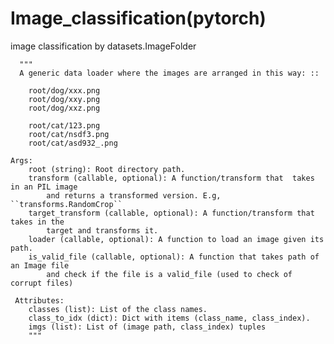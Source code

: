 # Image_classification(pytorch)
image classification by datasets.ImageFolder

      """
      A generic data loader where the images are arranged in this way: ::

        root/dog/xxx.png
        root/dog/xxy.png
        root/dog/xxz.png

        root/cat/123.png
        root/cat/nsdf3.png
        root/cat/asd932_.png

    Args:
        root (string): Root directory path.
        transform (callable, optional): A function/transform that  takes in an PIL image
            and returns a transformed version. E.g, ``transforms.RandomCrop``
        target_transform (callable, optional): A function/transform that takes in the
            target and transforms it.
        loader (callable, optional): A function to load an image given its path.
        is_valid_file (callable, optional): A function that takes path of an Image file
            and check if the file is a valid_file (used to check of corrupt files)

     Attributes:
        classes (list): List of the class names.
        class_to_idx (dict): Dict with items (class_name, class_index).
        imgs (list): List of (image path, class_index) tuples
        """
